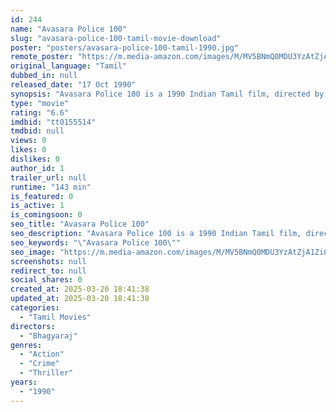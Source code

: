 ```yaml
---
id: 244
name: "Avasara Police 100"
slug: "avasara-police-100-tamil-movie-download"
poster: "posters/avasara-police-100-tamil-1990.jpg"
remote_poster: "https://m.media-amazon.com/images/M/MV5BNmQ0MDU3YzAtZjA1Zi00ZGUzLTk2YzEtODM4Y2QwNmU4ZDYyXkEyXkFqcGc@._V1_SX300.jpg"
original_language: "Tamil"
dubbed_in: null
released_date: "17 Oct 1990"
synopsis: "Avasara Police 100 is a 1990 Indian Tamil film, directed by \"WriterK. Bhagyaraj\" and produced by ,The film stars \"K. Bhagyaraj, M. G. Ramachandran, Gouthami\" in lead roles. The film."
type: "movie"
rating: "6.6"
imdbid: "tt0155514"
tmdbid: null
views: 0
likes: 0
dislikes: 0
author_id: 1
trailer_url: null
runtime: "143 min"
is_featured: 0
is_active: 1
is_comingsoon: 0
seo_title: "Avasara Police 100"
seo_description: "Avasara Police 100 is a 1990 Indian Tamil film, directed by \"WriterK. Bhagyaraj\" and produced by ,The film stars \"K. Bhagyaraj, M. G. Ramachandran, Gouthami\" in lead roles. The film."
seo_keywords: "\"Avasara Police 100\""
seo_image: "https://m.media-amazon.com/images/M/MV5BNmQ0MDU3YzAtZjA1Zi00ZGUzLTk2YzEtODM4Y2QwNmU4ZDYyXkEyXkFqcGc@._V1_SX300.jpg"
screenshots: null
redirect_to: null
social_shares: 0
created_at: 2025-03-20 18:41:38
updated_at: 2025-03-20 18:41:38
categories:
  - "Tamil Movies"
directors:
  - "Bhagyaraj"
genres:
  - "Action"
  - "Crime"
  - "Thriller"
years:
  - "1990"
---
```

